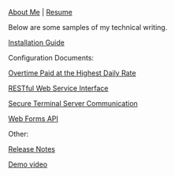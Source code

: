 [About Me](https://miawriter.github.io/Technical-Writing-Portfolio/About.txt)       |       [Resume](https://miawriter.github.io/Technical-Writing-Portfolio/G_Moskowitz_Resume_2023_print.pdf)

Below are some samples of my technical writing. 


[Installation Guide](https://miawriter.github.io/Technical-Writing-Portfolio/Installation_Guide.pdf)


Configuration Documents:

[Overtime Paid at the Highest Daily Rate](https://miawriter.github.io/Technical-Writing-Portfolio/Overtime_at_Highest_Daily_Rate.pdf)

[RESTful Web Service Interface](https://miawriter.github.io/Technical-Writing-Portfolio/RESTful_Web_Service_Interface.pdf)

[Secure Terminal Server Communication](https://miawriter.github.io/Technical-Writing-Portfolio/Secure_Terminal_Server_Communication.pdf)

[Web Forms API](https://miawriter.github.io/Technical-Writing-Portfolio/Web_Forms_API.pdf)


Other:

[Release Notes](https://miawriter.github.io/Technical-Writing-Portfolio/Release_Notes.pdf)

[Demo video](https://miawriter.github.io/Technical-Writing-Portfolio/late_arrive_early_depart_demo.mp4)
